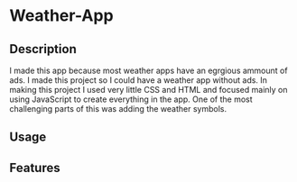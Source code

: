 # Weather-App

## Description
I made this app because most weather apps have an egrgious ammount of ads. I made this project so I could have a weather app without ads.
In making this project I used very little CSS and HTML and focused mainly on using JavaScript to create everything in the app. One of the
most challenging parts of this was adding the weather symbols.

## Usage

## Features